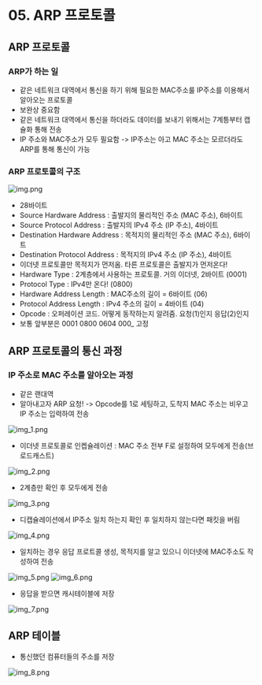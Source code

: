 # 05. ARP 프로토콜
## ARP 프로토콜
### ARP가 하는 일
- 같은 네트워크 대역에서 통신을 하기 위해 필요한 MAC주소룰 IP주소를 이용해서 알아오는 프로토콜
- 보완상 중요함
- 같은 네트워크 대역에서 통신을 하더라도 데이터를 보내기 위해서는 7계틍부터 캡슐화 통해 전송
- IP 주소와 MAC주소가 모두 필요함 -> IP주소는 아고 MAC 주소는 모르더라도 ARP를 통해 통신이 가능

### ARP 프로토콜의 구조
![img.png](imgs/img.png)

- 28바이트
- Source Hardware Address : 출발지의 물리적인 주소 (MAC 주소), 6바이트
- Source Protocol Address : 출발지의 IPv4 주소 (IP 주소), 4바이트
- Destination Hardware Address : 목적지의 물리적인 주소 (MAC 주소), 6바이트
- Destination Protocol Address : 목적지의 IPv4 주소 (IP 주소), 4바이트
- 이더넷 프로토콜만 목적지가 먼저옴. 타른 프로토콜은 출발지가 먼저온다!
- Hardware Type : 2계층에서 사용하는 프로토콜. 거의 이더넷, 2바이트 (0001)
- Protocol Type : IPv4만 온다! (0800)
- Hardware Address Length : MAC주소의 길이 = 6바이트 (06)
- Protocol Address Length : IPv4 주소의 길이 = 4바이트 (04)
- Opcode : 오퍼레이션 코드. 어떻게 동작하는지 알려줌. 요청(1)인지 응답(2)인지
- 보통 앞부분은 0001 0800 0604 000_ 고정

## ARP 프로토콜의 통신 과정
### IP 주소로 MAC 주소를 알아오는 과정 
- 같은 랜대역
- 알아내고자 ARP 요청! -> Opcode를 1로 세팅하고, 도착지 MAC 주소는 비우고 IP 주소는 입력하여 전송

![img_1.png](imgs/img_1.png)

- 이더넷 프로토콜로 인켑슐레이션 : MAC 주소 전부 F로 설정하여 모두에게 전송(브로드캐스트)

![img_2.png](imgs/img_2.png)

- 2계층만 확인 후 모두에게 전송

![img_3.png](imgs/img_3.png)

- 디캡슐레이션에서 IP주소 일치 하는지 확인 후 일치하지 않는다면 패킷을 버림

![img_4.png](imgs/img_4.png)

- 일치하는 경우 응답 프로트콜 생성, 목적지를 알고 있으니 이더넷에 MAC주소도 작성하여 전송

![img_5.png](imgs/img_5.png)
![img_6.png](imgs/img_6.png)

- 응답을 받으면 캐시테이블에 저장

![img_7.png](imgs/img_7.png)

## ARP 테이블
- 통신했던 컴퓨터들의 주소를 저장

![img_8.png](imgs/img_8.png)
